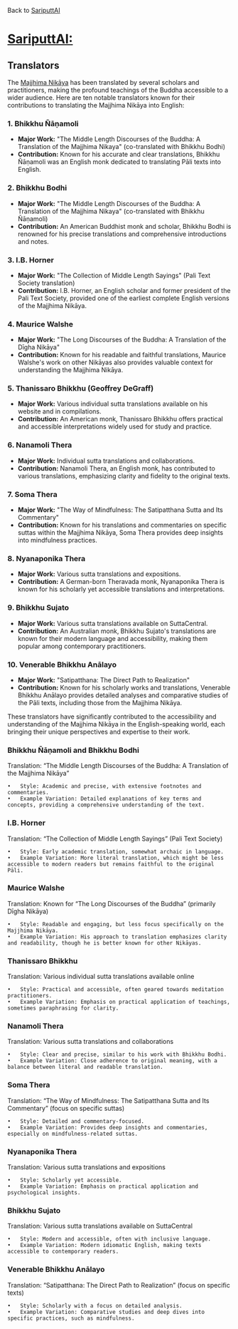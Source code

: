Back to [SariputtAI](index.md)

# [SariputtAI:](https://chatgpt.com/g/g-p25UYT2UR-sariputtai)

## Translators

The [Majjhima Nikāya](MajjhimaNikāya.md) has been translated by several scholars and practitioners, making the profound teachings of the Buddha accessible to a wider audience. Here are ten notable translators known for their contributions to translating the Majjhima Nikāya into English:

### 1. **Bhikkhu Ñāṇamoli**
- **Major Work:** "The Middle Length Discourses of the Buddha: A Translation of the Majjhima Nikaya" (co-translated with Bhikkhu Bodhi)
- **Contribution:** Known for his accurate and clear translations, Bhikkhu Ñāṇamoli was an English monk dedicated to translating Pāli texts into English.

### 2. **Bhikkhu Bodhi**
- **Major Work:** "The Middle Length Discourses of the Buddha: A Translation of the Majjhima Nikaya" (co-translated with Bhikkhu Ñāṇamoli)
- **Contribution:** An American Buddhist monk and scholar, Bhikkhu Bodhi is renowned for his precise translations and comprehensive introductions and notes.

### 3. **I.B. Horner**
- **Major Work:** "The Collection of Middle Length Sayings" (Pali Text Society translation)
- **Contribution:** I.B. Horner, an English scholar and former president of the Pali Text Society, provided one of the earliest complete English versions of the Majjhima Nikāya.

### 4. **Maurice Walshe**
- **Major Work:** "The Long Discourses of the Buddha: A Translation of the Dīgha Nikāya"
- **Contribution:** Known for his readable and faithful translations, Maurice Walshe's work on other Nikāyas also provides valuable context for understanding the Majjhima Nikāya.

### 5. **Thanissaro Bhikkhu (Geoffrey DeGraff)**
- **Major Work:** Various individual sutta translations available on his website and in compilations.
- **Contribution:** An American monk, Thanissaro Bhikkhu offers practical and accessible interpretations widely used for study and practice.

### 6. **Nanamoli Thera**
- **Major Work:** Individual sutta translations and collaborations.
- **Contribution:** Nanamoli Thera, an English monk, has contributed to various translations, emphasizing clarity and fidelity to the original texts.

### 7. **Soma Thera**
- **Major Work:** "The Way of Mindfulness: The Satipatthana Sutta and Its Commentary"
- **Contribution:** Known for his translations and commentaries on specific suttas within the Majjhima Nikāya, Soma Thera provides deep insights into mindfulness practices.

### 8. **Nyanaponika Thera**
- **Major Work:** Various sutta translations and expositions.
- **Contribution:** A German-born Theravada monk, Nyanaponika Thera is known for his scholarly yet accessible translations and interpretations.

### 9. **Bhikkhu Sujato**
- **Major Work:** Various sutta translations available on SuttaCentral.
- **Contribution:** An Australian monk, Bhikkhu Sujato's translations are known for their modern language and accessibility, making them popular among contemporary practitioners.

### 10. **Venerable Bhikkhu Anālayo**
- **Major Work:** "Satipatthana: The Direct Path to Realization"
- **Contribution:** Known for his scholarly works and translations, Venerable Bhikkhu Anālayo provides detailed analyses and comparative studies of the Pāli texts, including those from the Majjhima Nikāya.

These translators have significantly contributed to the accessibility and understanding of the Majjhima Nikāya in the English-speaking world, each bringing their unique perspectives and expertise to their work.

### Bhikkhu Ñāṇamoli and Bhikkhu Bodhi

Translation: “The Middle Length Discourses of the Buddha: A Translation of the Majjhima Nikāya”

	•	Style: Academic and precise, with extensive footnotes and commentaries.
	•	Example Variation: Detailed explanations of key terms and concepts, providing a comprehensive understanding of the text.

### I.B. Horner

Translation: “The Collection of Middle Length Sayings” (Pali Text Society)

	•	Style: Early academic translation, somewhat archaic in language.
	•	Example Variation: More literal translation, which might be less accessible to modern readers but remains faithful to the original Pāli.

### Maurice Walshe

Translation: Known for “The Long Discourses of the Buddha” (primarily Dīgha Nikāya)

	•	Style: Readable and engaging, but less focus specifically on the Majjhima Nikāya.
	•	Example Variation: His approach to translation emphasizes clarity and readability, though he is better known for other Nikāyas.

### Thanissaro Bhikkhu

Translation: Various individual sutta translations available online

	•	Style: Practical and accessible, often geared towards meditation practitioners.
	•	Example Variation: Emphasis on practical application of teachings, sometimes paraphrasing for clarity.

### Nanamoli Thera

Translation: Various sutta translations and collaborations

	•	Style: Clear and precise, similar to his work with Bhikkhu Bodhi.
	•	Example Variation: Close adherence to original meaning, with a balance between literal and readable translation.

### Soma Thera

Translation: “The Way of Mindfulness: The Satipatthana Sutta and Its Commentary” (focus on specific suttas)

	•	Style: Detailed and commentary-focused.
	•	Example Variation: Provides deep insights and commentaries, especially on mindfulness-related suttas.

### Nyanaponika Thera

Translation: Various sutta translations and expositions

	•	Style: Scholarly yet accessible.
	•	Example Variation: Emphasis on practical application and psychological insights.

### Bhikkhu Sujato

Translation: Various sutta translations available on SuttaCentral

	•	Style: Modern and accessible, often with inclusive language.
	•	Example Variation: Modern idiomatic English, making texts accessible to contemporary readers.

### Venerable Bhikkhu Anālayo

Translation: “Satipatthana: The Direct Path to Realization” (focus on specific texts)

	•	Style: Scholarly with a focus on detailed analysis.
	•	Example Variation: Comparative studies and deep dives into specific practices, such as mindfulness.

